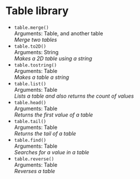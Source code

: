 # Table library
* `table.merge()`  
Arguments: Table, and another table  
_Merge two tables_
* `table.to2D()`  
Arguments: String  
_Makes a 2D table using a string_
* `table.tostring()`  
Arguments: Table  
_Makes a table a string_
* `table.list()`  
Arguments: Table  
_Lists a table and also returns the count of values_
* `table.head()`  
Arguments: Table  
_Returns the first value of a table_
* `table.tail()`  
Arguments: Table  
_Returns the tail of a table_
* `table.find()`  
Arguments: Table  
_Searches for a value in a table_
* `table.reverse()`   
Arguments: Table   
_Reverses a table_